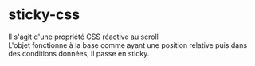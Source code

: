 # sticky-css
Il s'agit d'une propriété CSS réactive au scroll </br>
L'objet fonctionne à la base comme ayant une position relative puis dans des conditions données, il passe en sticky.

